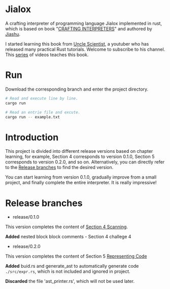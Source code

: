 # Jialox

A crafting interpreter of programming language Jialox implemented in rust, which is based on book "[CRAFTING INTERPRETERS](http://www.craftinginterpreters.com/contents.html)" and authored by [Jiashu](https://github.com/Jiashu-ht).

I started learning this book from [Uncle Scientist](https://www.youtube.com/@UncleScientist), a youtuber who has released many practical Rust tutorials. Welcome to subscribe to his channel. This [series](https://www.youtube.com/watch?v=WdoAJ_ouWRM) of videos teaches this book.

# Run
Download the corresponding branch and enter the project directory.
```sh
# Read and execute line by line.
cargo run

# Read an entrie file and excute.
cargo run -- example.txt

```

# Introduction

This project is divided into different release versions based on chapter learning, for example, Section 4 corresponds to version 0.1.0, Section 5 corresponds to version 0.2.0, and so on. Alternatively, you can directly refer to the [Release branches](#release-branches) to find the desired version.

You can start learning from version 0.1.0, gradually improve from a small project, and finally complete the entire interpreter. It is really impressive!

# Release branches

- release/0.1.0

This version completes the content of [Section 4 Scanning](http://www.craftinginterpreters.com/scanning.html).

**Added** nested block block comments - Section 4 challege 4

- release/0.2.0

This version completes the content of Section 5 [Representing Code](http://www.craftinginterpreters.com/representing-code.html)

**Added** buid.rs and generate_ast to automatically generate code `./src/expr.rs`, which is not included and ignored in project.

**Discarded** the file 'ast_printer.rs', which will not be used later.